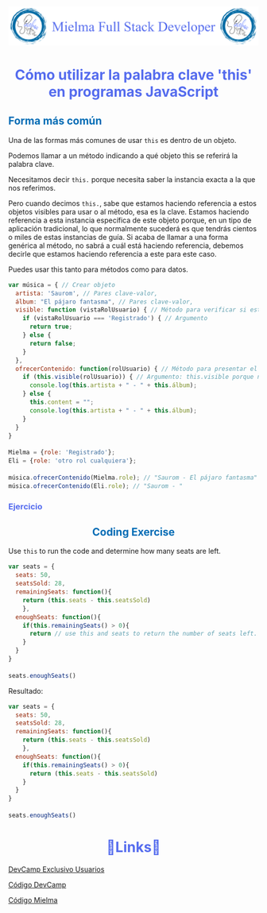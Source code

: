 ![Logo Mielma](Logo/Logo_Encabezado.png)

# <center><b><font color="#556CEE">Cómo utilizar la palabra clave 'this' en programas JavaScript</font></b>

## <b><font color="#006cb5">Forma más común</font></b>

Una de las formas más comunes de usar `this` es dentro de un objeto.

Podemos llamar a un método indicando a qué objeto this se referirá la palabra clave. 

Necesitamos decir `this.` porque necesita saber la instancia exacta a la que nos referimos.

Pero cuando decimos `this.`, sabe que estamos haciendo referencia a estos objetos visibles para usar o al método, esa es la clave. Estamos haciendo referencia a esta instancia específica de este objeto porque, en un tipo de aplicación tradicional, lo que normalmente sucederá es que tendrás cientos o miles de estas instancias de guía. Si acaba de llamar a una forma genérica al método, no sabrá a cuál está haciendo referencia, debemos decirle que estamos haciendo referencia a este para este caso. 

Puedes usar this tanto para métodos como para datos.

```js
var música = { // Crear objeto 
  artista: 'Saurom', // Pares clave-valor,
  álbum: "El pájaro fantasma", // Pares clave-valor,
  visible: function (vistaRolUsuario) { // Método para verificar si está registrado
    if (vistaRolUsuario === 'Registrado') { // Argumento
      return true;
    } else {
      return false;
    }
  },
  ofrecerContenido: function(rolUsuario) { // Método para presentar el contenido.
    if (this.visible(rolUsuario)) { // Argumento: this.visible porque necesita saber la instancia exacta
      console.log(this.artista + " - " + this.álbum);
    } else {
      this.content = "";
      console.log(this.artista + " - " + this.álbum);
    }
  }
}

Mielma = {role: 'Registrado'};
Eli = {role: 'otro rol cualquiera'};

música.ofrecerContenido(Mielma.role); // "Saurom - El pájaro fantasma"
música.ofrecerContenido(Eli.role); // "Saurom - "
```

### <font color="#556CEE">Ejercicio</font>


## <center><b><font color="#006cb5">Coding Exercise</font></b>
Use `this` to run the code and determine how many seats are left.
```js
var seats = {
  seats: 50,
  seatsSold: 28,
  remainingSeats: function(){
    return (this.seats - this.seatsSold)
    },
  enoughSeats: function(){
    if(this.remainingSeats() > 0){
      return // use this and seats to return the number of seats left.
    }
  }
}

seats.enoughSeats()
```
Resultado:
```js
var seats = {
  seats: 50,
  seatsSold: 28,
  remainingSeats: function(){
    return (this.seats - this.seatsSold)
    },
  enoughSeats: function(){
    if(this.remainingSeats() > 0){
      return (this.seats - this.seatsSold)
    }
  }
}

seats.enoughSeats()
```


# <center><b><font color="#556CEE">🔗Links🔗</font></b>

[DevCamp Exclusivo Usuarios](https://basque.devcamp.com/pt-full-stack-development-javascript-python-react/guide/how-to-use-the-this-keyword-javascript-programs)  

[Código DevCamp](https://github.com/rails-camp/javascript-programming/blob/master/section_d_09_this_keyword.js)

[Código Mielma](https://codepen.io/ElizabethMaranon/pen/YzbxOaK)